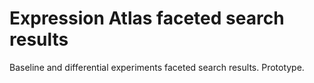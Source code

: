 Expression Atlas faceted search results
=======================================

Baseline and differential experiments faceted search results. Prototype.
